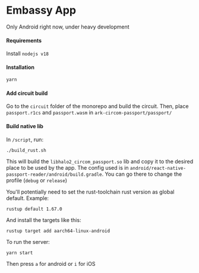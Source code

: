 # Embassy App

Only Android right now, under heavy development

#### Requirements

Install `nodejs v18`

#### Installation

```bash
yarn
```

#### Add circuit build

Go to the `circuit` folder of the monorepo and build the circuit.
Then, place `passport.r1cs` and `passport.wasm` in `ark-circom-passport/passport/`

#### Build native lib

In `/script`, run:
```
./build_rust.sh
```
This will build the `libhalo2_circom_passport.so` lib and copy it to the desired place to be used by the app.
The config used is in `android/react-native-passport-reader/android/build.gradle`.
You can go there to change the profile (`debug` or `release`)


You'll potentially need to set the rust-toolchain rust version as global default. Example:
```
rustup default 1.67.0
```
And install the targets like this:
```
rustup target add aarch64-linux-android
```

To run the server:
```
yarn start
```
Then press `a` for android or `i` for iOS
